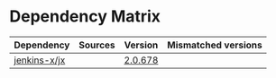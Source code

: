 # Dependency Matrix

Dependency | Sources | Version | Mismatched versions
---------- | ------- | ------- | -------------------
[jenkins-x/jx](https://github.com/jenkins-x/jx.git) |  | [2.0.678](https://github.com/jenkins-x/jx/releases/tag/v2.0.678) | 
